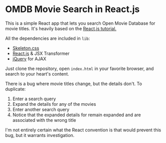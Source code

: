 # OMDB Movie Search in React.js

This is a simple React app that lets you search Open Movie Database for movie titles. It's heavily based on the [React.js tutorial.](https://facebook.github.io/react/docs/tutorial.html)

All the dependencies are included in `lib`:

- [Skeleton.css](http://getskeleton.com/)
- [React.js](https://facebook.github.io/react/) & JSX Transformer
- [jQuery](https://jquery.com) for AJAX

Just clone the repository, open `index.html` in your favorite browser, and search to your heart's content.

There is a bug where movie titles change, but the details don't. To duplicate:

1. Enter a search query
2. Expand the details for any of the movies
3. Enter another search query
4. Notice that the expanded details for remain expanded and are associated with the wrong title

I'm not entirely certain what the React convention is that would prevent this bug, but it warrants investigation.